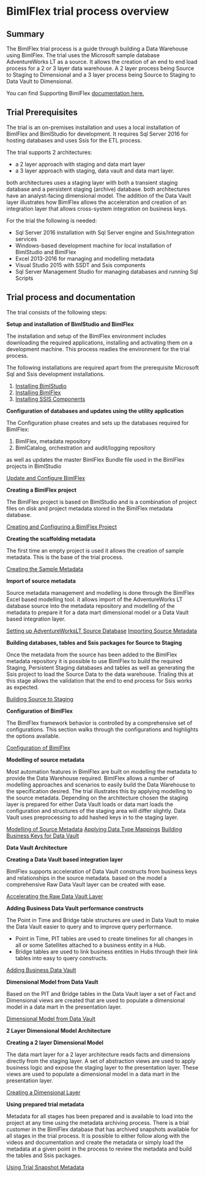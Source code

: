 # BimlFlex trial process overview

## Summary
The BimlFlex trial process is a guide through building a Data Warehouse using BimlFlex. The trial uses the Microsoft sample database AdventureWorks LT as a source. It allows the creation of an end to end load process for a 2 or 3 layer data warehouse. A 2 layer process being Source to Staging to Dimensional and a 3 layer process being Source to Staging to Data Vault to Dimensional. 

You can find Supporting BimlFlex [documentation here.](https://varigence.com/Documentation/BimlFlex)

## Trial Prerequisites

The trial is an on-premises installation and uses a local installation of BimlFlex and BimlStudio for development. It requires Sql Server 2016 for hosting databases and uses Ssis for the ETL process.

The trial supports 2 architectures:

- a 2 layer approach with staging and data mart layer
- a 3 layer approach with staging, data vault and data mart layer.

both architectures uses a staging layer with both a transient staging database and a persistent staging (archive) database. both architectures have an analyst-facing dimensional model. The addition of the Data Vault layer illustrates how BimlFlex allows the acceleration and creation of an integration layer that allows cross-system integration on business keys.

For the trial the following is needed:

- Sql Server 2016 installation with Sql Server engine and Ssis/Integration services
- Windows-based development machine for local installation of BimlStudio and BimlFlex
- Excel 2013-2016 for managing and modelling metadata
- Visual Studio 2015 with SSDT and Ssis components
- Sql Server Management Studio for managing databases and running Sql Scripts

## Trial process and documentation

The trial consists of the following steps:

**Setup and installation of BimlStudio and BimlFlex**

The installation and setup of the BimlFlex environment includes downloading the required applications, installing and activating them on a development machine. This process readies the environment for the trial process.

The following installations are required apart from the prerequisite Microsoft Sql and Ssis development installations.

1. [Installing BimlStudio](https://varigence.com/Documentation/BimlFlex/Article/Installing+BimlStudio)
2. [Installing BimlFlex](https://varigence.com/Documentation/BimlFlex/Article/Installing+BimlFlex)
3. [Installing SSIS Components](https://varigence.com/Documentation/BimlFlex/Article/Installing+SSIS+Components)

**Configuration of databases and updates using the utility application**

The Configuration phase creates and sets up the databases required for BimlFlex:

1. BimlFlex, metadata repository
2. BimlCatalog, orchestration and audit/logging repository

as well as updates the master BimlFlex Bundle file used in the BimlFlex projects in BimlStudio

[Update and Configure BimlFlex](https://varigence.com/Documentation/BimlFlex/Article/Update+and+Configure+BimlFlex)

**Creating a BimlFlex project**

The BimlFlex project is based on BimlStudio and is a combination of project files on disk and project metadata stored in the BimlFlex metadata database.

[Creating and Configuring a BimlFlex Project](https://varigence.com/Documentation/BimlFlex/Article/Creating+and+Configuring+a+BimlFlex+Project)

**Creating the scaffolding metadata**

The first time an empty project is used it allows the creation of sample metadata. This is the base of the trial process.

[Creating the Sample Metadata](https://varigence.com/Documentation/BimlFlex/Article/Creating+the+Scaffolding+Metadata)

**Import of source metadata**

Source metadata management and modelling is done through the BimlFlex Excel based modelling tool. it allows import of the AdventureWorks LT database source into the metadata repository and modelling of the metadata to prepare it for a data mart dimensional model or a Data Vault based integration layer.

[Setting up AdventureWorksLT Source Database](https://varigence.com/Documentation/BimlFlex/Article/Setting+up+AdventureWorksLT+Source+Database)
[Importing Source Metadata](https://varigence.com/Documentation/BimlFlex/Article/Importing+Source+Metadata)

**Building databases, tables and Ssis packages for Source to Staging**

Once the metadata from the source has been added to the BimlFlex metadata repository it is possible to use BimlFlex to build the required Staging, Persistent Staging databases and tables as well as generating the Ssis project to load the Source Data to the data warehouse. Trialing this at this stage allows the validation that the end to end process for Ssis works as expected.

[Building Source to Staging](https://varigence.com/Documentation/BimlFlex/Article/Building+Source+to+Staging)

**Configuration of BimlFlex**

The BimlFlex framework behavior is controlled by a comprehensive set of configurations. This section walks through the configurations and highlights the options available.

[Configuration of BimlFlex](https://varigence.com/Documentation/BimlFlex/Article/Configuration+of+BimlFlex)


**Modelling of source metadata**

Most automation features in BimlFlex are built on modelling the metadata to provide the Data Warehouse required. BimlFlex allows a number of modelling approaches and scenarios to easily build the Data Warehouse to the specification desired. The trial illustrates this by applying modelling to the source metadata. Depending on the architecture chosen the staging layer is prepared for either Data Vault loads or data mart loads the configuration and structures of the staging area will differ slightly. Data Vault uses preprocessing to add hashed keys in to the staging layer.

[Modelling of Source Metadata](https://varigence.com/Documentation/BimlFlex/Article/Modelling+of+Source+Metadata)
[Applying Data Type Mappings](https://varigence.com/Documentation/BimlFlex/Article/Applying+Data+Type+Mappings)
[Building Business Keys for Data Vault](https://varigence.com/Documentation/BimlFlex/Article/Building+Business+Keys+for+Data+Vault)

**Data Vault Architecture**

**Creating a Data Vault based integration layer**

BimlFlex supports acceleration of Data Vault constructs from business keys and relationships in the source metadata. based on the model a comprehensive Raw Data Vault layer can be created with ease.

[Accelerating the Raw Data Vault Layer](https://varigence.com/Documentation/BimlFlex/Article/Accelerating+the+Raw+Data+Vault+Layer)

**Adding Business Data Vault performance constructs**

The Point in Time and Bridge table structures are used in Data Vault to make the Data Vault easier to query and to improve query performance.

- Point in Time, PIT tables are used to create timelines for all changes in all or some Satellites attached to a business entity in a Hub.
- Bridge tables are used to link business entities in Hubs through their link tables into easy to query constructs.

[Adding Business Data Vault](https://varigence.com/Documentation/BimlFlex/Article/Adding+Business+Data+Vault)

**Dimensional Model from Data Vault**

Based on the PIT and Bridge tables in the Data Vault layer a set of Fact and Dimensional views are created that are used to populate a dimensional model in a data mart in the presentation layer.

[Dimensional Model from Data Vault](https://varigence.com/Documentation/BimlFlex/Article/Dimensional+Model+from+Data+Vault)

**2 Layer Dimensional Model Architecture**

**Creating a 2 layer Dimensional Model**

The data mart layer for a 2 layer architecture reads facts and dimensions directly from the staging layer. A set of abstraction views are used to apply business logic and expose the staging layer to the presentation layer. These views are used to populate a dimensional model in a data mart in the presentation layer.

[Creating a Dimensional Layer](https://varigence.com/Documentation/BimlFlex/Article/Creating+a+Dimensional+Layer)

**Using prepared trial metadata**

Metadata for all stages has been prepared and is available to load into the project at any time using the metadata archiving process. There is a trial customer in the BimlFlex database that has archived snapshots available for all stages in the trial process. It is possible to either follow along with the videos and documentation and create the metadata or simply load the metadata at a given point in the process to review the metadata and build the tables and Ssis packages.

[Using Trial Snapshot Metadata](https://varigence.com/Documentation/BimlFlex/Article/Using+Trial+Snapshot+Metadata)
